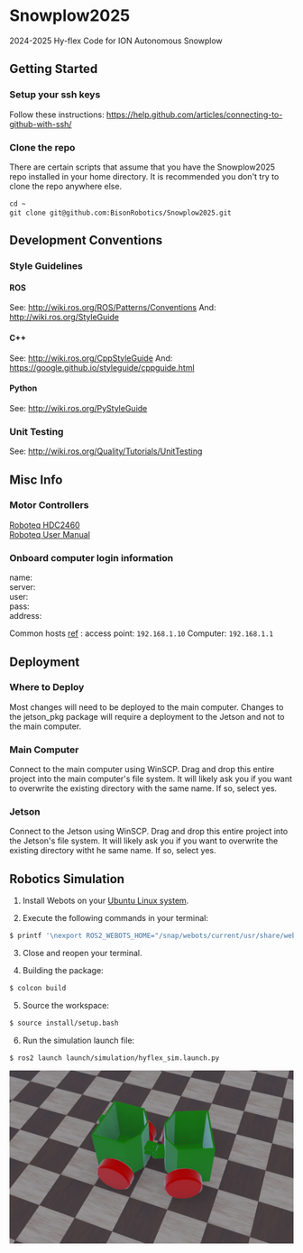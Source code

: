# Snowplow2025

2024-2025 Hy-flex Code for ION Autonomous Snowplow

## Getting Started

### Setup your ssh keys

Follow these instructions: https://help.github.com/articles/connecting-to-github-with-ssh/

### Clone the repo

There are certain scripts that assume that you have the Snowplow2025 repo installed in your home directory. It is recommended you don't try to clone the repo anywhere else.

```
cd ~
git clone git@github.com:BisonRobotics/Snowplow2025.git
```

## Development Conventions

### Style Guidelines

#### ROS

See: http://wiki.ros.org/ROS/Patterns/Conventions
And: http://wiki.ros.org/StyleGuide

#### C++

See: http://wiki.ros.org/CppStyleGuide
And: https://google.github.io/styleguide/cppguide.html

#### Python

See: http://wiki.ros.org/PyStyleGuide

### Unit Testing

See: http://wiki.ros.org/Quality/Tutorials/UnitTesting

## Misc Info

### Motor Controllers

[Roboteq HDC2460](https://www.roboteq.com/products/products-brushed-dc-motor-controllers/hdc2450-259-detail) \
[Roboteq User Manual](https://www.roboteq.com/docman-list/motor-controllers-documents-and-files/documentation/user-manual/272-roboteq-controllers-user-manual-v21/file)

### Onboard computer login information

name: \
server: \
user: \
pass: \
address:

Common hosts [ref](https://docs.google.com/document/d/1SIL_rD9zDHXBfXHYZ7J_V_AXUjoopJnW3r_VlywnoGs/edit?usp=sharing) :
access point: `192.168.1.10`
Computer: `192.168.1.1`

## Deployment

### Where to Deploy

Most changes will need to be deployed to the main computer. Changes to the jetson_pkg package will require a deployment to the Jetson and not to the main computer.

### Main Computer

Connect to the main computer using WinSCP. Drag and drop this entire project into the main computer's file system. It will likely ask you if you want to overwrite the existing directory with the same name. If so, select yes.

### Jetson

Connect to the Jetson using WinSCP. Drag and drop this entire project into the Jetson's file system. It will likely ask you if you want to overwrite the existing directory witht he same name. If so, select yes.

## Robotics Simulation

1. Install Webots on your [Ubuntu Linux system](https://docs.ros.org/en/jazzy/Tutorials/Advanced/Simulators/Webots/Installation-Ubuntu.html).

2. Execute the following commands in your terminal:

```bash
$ printf '\nexport ROS2_WEBOTS_HOME="/snap/webots/current/usr/share/webots"\n' >> ~/.bashrc
```

3. Close and reopen your terminal.

4. Building the package:

```bash
$ colcon build
```

5. Source the workspace:

```bash
$ source install/setup.bash
```

6. Run the simulation launch file:

```bash
$ ros2 launch launch/simulation/hyflex_sim.launch.py
```

![Hyflex World Simulation](docs/hyflex_world.png)
